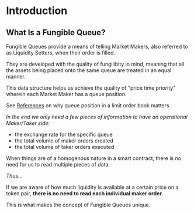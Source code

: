 # Introduction

## What Is a Fungible Queue?

Fungible Queues provide a means of telling Market Makers, also referred to as Liquidity Setters, when their order is filled.

They are developed with the quality of fungilibity in mind, meaning that all the assets being placed onto the same queue are treated in an equal manner.

This data structure helps us achieve the quality of "price time priority" wherein each Market Maker has a queue position.

See [References](http://market-microstructure.institutlouisbachelier.org/uploads/91_7%20MOALLEMI%202014-12-paris-mm-queue-value.pdf) on why queue position in a limit order book matters.

<em>In the end we only need a few pieces of information to have an operational Maker/Taker side:</em>

- the exchange rate for the specific queue
- the total volume of maker orders created
- the total volume of taker orders executed

When things are of a homogenous nature in a smart contract, there is no need for us to read multiple pieces of data.

<em>Thus...</em>

If we are aware of how much liquidity is available at a certain price on a token pair, **there is no need to read each individual maker order.**

This is what makes the concept of Fungible Queues unique.

<br/>
<br/>
<br/>


